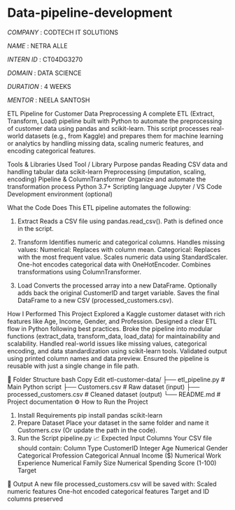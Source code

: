 # Data-pipeline-development

*COMPANY* : CODTECH IT SOLUTIONS

*NAME* : NETRA ALLE

*INTERN ID* : CT04DG3270

*DOMAIN* : DATA SCIENCE

*DURATION* : 4 WEEKS

*MENTOR* : NEELA SANTOSH

ETL Pipeline for Customer Data Preprocessing
A complete ETL (Extract, Transform, Load) pipeline built with Python to automate the preprocessing of customer data using pandas and scikit-learn.
This script processes real-world datasets (e.g., from Kaggle) and prepares them for machine learning or analytics by handling missing data, scaling numeric features, and encoding categorical features.

Tools & Libraries Used
Tool / Library	Purpose
pandas	Reading CSV data and handling tabular data
scikit-learn	Preprocessing (imputation, scaling, encoding)
Pipeline & ColumnTransformer	Organize and automate the transformation process
Python 3.7+	Scripting language
Jupyter / VS Code	Development environment (optional)

What the Code Does
This ETL pipeline automates the following:

1. Extract
Reads a CSV file using pandas.read_csv().
Path is defined once in the script.

2. Transform
Identifies numeric and categorical columns.
Handles missing values:
Numerical: Replaces with column mean.
Categorical: Replaces with the most frequent value.
Scales numeric data using StandardScaler.
One-hot encodes categorical data with OneHotEncoder.
Combines transformations using ColumnTransformer.

3. Load
Converts the processed array into a new DataFrame.
Optionally adds back the original CustomerID and target variable.
Saves the final DataFrame to a new CSV (processed_customers.csv).

How I Performed This Project
Explored a Kaggle customer dataset with rich features like Age, Income, Gender, and Profession.
Designed a clear ETL flow in Python following best practices.
Broke the pipeline into modular functions (extract_data, transform_data, load_data) for maintainability and scalability.
Handled real-world issues like missing values, categorical encoding, and data standardization using scikit-learn tools.
Validated output using printed column names and data preview.
Ensured the pipeline is reusable with just a single change in file path.

📂 Folder Structure
bash
Copy
Edit
etl-customer-data/
├── etl_pipeline.py                # Main Python script
├── Customers.csv                  # Raw dataset (input)
├── processed_customers.csv        # Cleaned dataset (output)
└── README.md                      # Project documentation
⚙️ How to Run the Project
1. Install Requirements
pip install pandas scikit-learn
2. Prepare Dataset
Place your dataset in the same folder and name it Customers.csv
(Or update the path in the code).
3. Run the Script
pipeline.py
📈 Expected Input Columns
Your CSV file should contain:
Column	Type
CustomerID	Integer
Age	Numerical
Gender	Categorical
Profession	Categorical
Annual Income ($)	Numerical
Work Experience	Numerical
Family Size	Numerical
Spending Score (1-100)	Target

💾 Output
A new file processed_customers.csv will be saved with:
Scaled numeric features
One-hot encoded categorical features
Target and ID columns preserved
